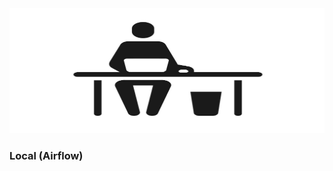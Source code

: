 <img src="https://github.com/dimitreOliveira/bert-as-a-service_TFX/blob/main/Assets/local_icon.jpg?raw=true)" width="600" height="200">

### Local (Airflow)
